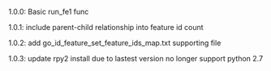 1.0.0: Basic run_fe1 func

1.0.1: include parent-child relationship into feature id count

1.0.2: add go_id_feature_set_feature_ids_map.txt supporting file

1.0.3: update rpy2 install due to lastest version no longer support python 2.7